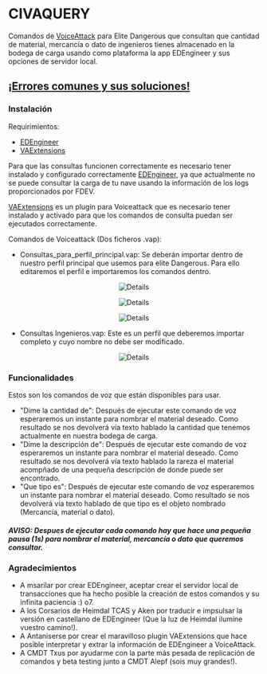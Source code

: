 # CIVAQUERY

Comandos de [VoiceAttack](www.voiceattack.com) para Elite Dangerous que consultan que cantidad de material, mercancía o dato de ingenieros tienes almacenado en la bodega de carga usando como plataforma la app EDEngineer y sus opciones de servidor local.

## [**¡Errores comunes y sus soluciones!**](https://github.com/Shemuev/CIVAQUERY/wiki/Troubleshooting-Issues-(espa%C3%B1ol))

### Instalación

Requirimientos:

- [EDEngineer](https://github.com/msarilar/EDEngineer)
- [VAExtensions](https://github.com/Antaniserse/VAExtensions)

Para que las consultas funcionen correctamente es necesario tener instalado y configurado correctamente [EDEngineer](https://cdn.rawgit.com/msarilar/EDEngineer/master/EDEngineer/releases/setup.exe), ya que actualmente no se puede consultar la carga de tu nave usando la información de los logs proporcionados por FDEV.

[VAExtensions](https://github.com/Antaniserse/VAExtensions/releases) es un plugin para Voiceattack que es necesario tener instalado y activado para que los comandos de consulta puedan ser ejecutados correctamente.

Comandos de Voiceattack (Dos ficheros .vap):

- Consultas_para_perfil_principal.vap: Se deberán importar dentro de nuestro perfil principal que usemos para elite Dangerous. Para ello editaremos el perfil e importaremos los comandos dentro.

<p align="center">
  <img src="https://s16.postimg.org/bmm1ikqfp/edit_main_profile.png" alt="Details"/>
</p>
<p align="center">
  <img src="https://s16.postimg.org/raru33vf9/import_commands.pngg" alt="Details"/>
</p>
<p align="center">
  <img src="https://s16.postimg.org/8tstyjq39/import_commands_2.png" alt="Details"/>
</p>

- Consultas Ingenieros.vap: Este es un perfil que deberemos importar completo y cuyo nombre no debe ser modificado.

<p align="center">
  <img src="https://s16.postimg.org/bdt26e311/import_profile.png" alt="Details"/>
</p>

### Funcionalidades

Estos son los comandos de voz que están disponibles para usar.

- "Dime la cantidad de": Después de ejecutar este comando de voz esperaremos un instante para nombrar el material deseado. Como resultado se nos devolverá vía texto hablado la cantidad que tenemos actualmente en nuestra bodega de carga.
- "Dime la descripción de": Después de ejecutar este comando de voz esperaremos un instante para nombrar el material deseado. Como resultado se nos devolverá vía texto hablado la rareza el material acompñado de una pequeña descripción de donde puede ser encontrado.
- "Que tipo es": Después de ejecutar este comando de voz esperaremos un instante para nombrar el material deseado. Como resultado se nos devolverá vía texto hablado de que tipo es el objeto nombrado (Mercancía, material o dato).

##### **AVISO:** Despues de ejecutar cada comando hay que hace una pequeña pausa (1s) para nombrar el material, mercancía o dato que queremos consultar.

### Agradecimientos

- A msarilar por crear EDEngineer, aceptar crear el servidor local de transacciones que ha hecho posible la creación de estos comandos y su infinita paciencia :) o7.
- A los Corsarios de Heimdal TCAS y Aken por traducir e impsulsar la versión en castellano de EDEngineer (Que la luz de Heimdal ilumine vuestro camino!).
- A Antaniserse por crear el maravilloso plugin VAExtensions que hace posible interpretar y extrar la información de EDEngineer a VoiceAttack.
- A CMDT Txus por ayudarme con la parte más pesada de replicación de comandos y beta testing junto a CMDT Alepf (sois muy grandes!).
